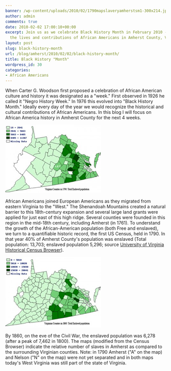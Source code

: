 ```yaml
---
banner: /wp-content/uploads/2010/02/1790mapslaveryamherstsm1-300x214.jpg
author: admin
comments: true
date: 2010-02-02 17:00:10+00:00
excerpt: Join us as we celebrate Black History Month in February 2010 - focusing on
  the lives and contributions of African Americans in Amherst County, Virginia.
layout: post
slug: black-history-month
url: /blog/amherst/2010/02/02/black-history-month/
title: Black History "Month"
wordpress_id: 30
categories:
- African Americans
---
```


When Carter G. Woodson first proposed a celebration of African American culture and history it was designated as a "week." First observed in 1926 he called it "Negro History Week." In 1976 this evolved into "Black History Month." Ideally every day of the year we would recognize the historical and cultural contributions of African Americans. In this blog I will focus on African America history in Amherst County for the next 4 weeks.



![](/wp-content/uploads/2010/02/1790mapslaveryamherstsm1-300x214.jpg)

African Americans joined European Americans as they migrated from eastern Virginia to the "West." The Shenandoah Mountains created a natural barrier to this 18th-century expansion and several large land grants were applied for just east of this high ridge. Several counties were founded in this region in the mid-18th century, including Amherst (in 1761). To understand the growth of the African-American population (both Free and enslaved), we turn to a quantifiable historic record, the first US Census, held in 1790. In that year 40% of Amherst County's population was enslaved (Total population: 13,703; enslaved population 5,296; source [University of Virginia Historical Census Browser](http://http://mapserver.lib.virginia.edu/index.html)). 

![](/wp-content/uploads/2010/02/1860mapslaveryamherstsm-300x221.jpg)

By 1860, on the eve of the Civil War, the enslaved population was 6,278 (after a peak of 7,462 in 1800). The maps (modified from the Census Browser) indicate the relative number of slaves in Amherst as compared to the surrounding Virginian counties. Note: in 1790 Amherst ("A" on the map) and Nelson ("N" on the map) were not yet separated and in both maps today's West Virginia was still part of the state of Virginia.
